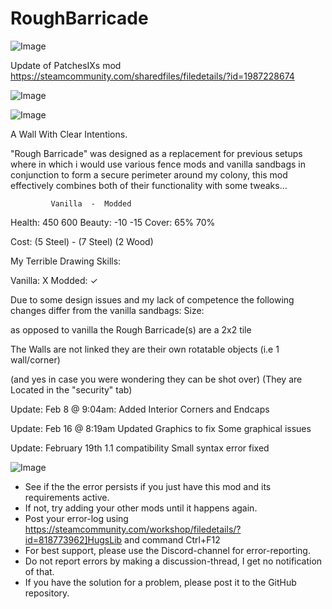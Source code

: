 # RoughBarricade

![Image](https://i.imgur.com/buuPQel.png)

Update of PatchesIXs mod
https://steamcommunity.com/sharedfiles/filedetails/?id=1987228674

![Image](https://i.imgur.com/pufA0kM.png)

	
![Image](https://i.imgur.com/Z4GOv8H.png)

A Wall With Clear Intentions.
    
"Rough Barricade" was designed as a replacement for previous setups where in which i would use various fence mods and vanilla sandbags in conjunction to form a secure perimeter around my colony, this mod effectively combines both of their functionality with some tweaks...

             Vanilla  -  Modded

Health:    450          600
Beauty:   -10           -15
Cover:     65%         70%

Cost:   (5 Steel) - (7 Steel) (2 Wood)

My Terrible Drawing Skills:

Vanilla:   X
Modded: ✓

Due to some design issues and my lack of competence the following changes differ from the vanilla sandbags:
Size:

as opposed to vanilla the Rough Barricade(s) are a 2x2 tile

The Walls are not linked they are their own rotatable objects (i.e 1 wall/corner)

(and yes in case you were wondering they can be shot over)
(They are Located in the "security" tab)



Update: Feb 8 @ 9:04am:
Added Interior Corners and Endcaps

Update: Feb 16 @ 8:19am
Updated Graphics to fix Some graphical issues

Update: February 19th
1.1 compatibility
Small syntax error fixed

![Image](https://i.imgur.com/PwoNOj4.png)



-  See if the the error persists if you just have this mod and its requirements active.
-  If not, try adding your other mods until it happens again.
-  Post your error-log using https://steamcommunity.com/workshop/filedetails/?id=818773962]HugsLib and command Ctrl+F12
-  For best support, please use the Discord-channel for error-reporting.
-  Do not report errors by making a discussion-thread, I get no notification of that.
-  If you have the solution for a problem, please post it to the GitHub repository.



